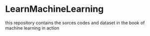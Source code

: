 # LearnMachineLearning
this repository contains the sorces codes and dataset in the book of machine learning in action  
